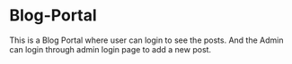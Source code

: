 # Blog-Portal
This is a Blog Portal where user can login to see the posts. And the Admin can login through admin login page to add a new post.
